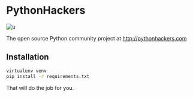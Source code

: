 # PythonHackers


![u](https://travis-ci.org/pythonhackers/pythonhackers.png?branch=master)

The open source Python community project at http://pythonhackers.com

Installation
----------------

```bash
virtualenv venv
pip install -r requirements.txt
```

That will do the job for you.




